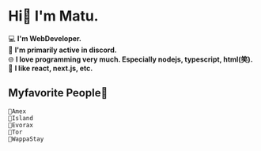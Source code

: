 # Hi🚀 I'm Matu.

💻 **I'm WebDeveloper.**    
🚀 **I'm primarily active in discord.**    
🌐 **I love programming very much. Especially nodejs, typescript, html(笑).**    
🧠 **I like react, next.js, etc.**    

## Myfavorite People💖

```
💙Amex
💛Island
💖Evorax
💜Tor
💚WappaStay
```



